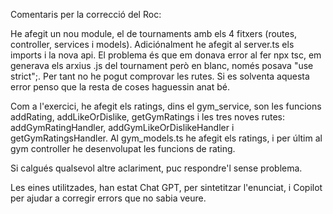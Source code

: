 Comentaris per la correcció del Roc:

He afegit un nou module, el de tournaments amb els 4 fitxers (routes, controller, services i models). Adiciónalment he afegit al server.ts els imports i la nova api. El problema és que em donava error al fer npx tsc, em generava els arxius .js del tournament però en blanc, només posava "use strict";. Per tant no he pogut comprovar les rutes. Si es solventa aquesta error penso que la resta de coses haguessin anat bé.

Com a l'exercici, he afegit els ratings, dins el gym_service, son les funcions addRating, addLikeOrDislike, getGymRatings i les tres noves rutes: addGymRatingHandler, addGymLikeOrDislikeHandler i getGymRatingsHandler. Al gym_models.ts he afegit els ratings, i per últim al gym controller he desenvolupat les funcions de rating.

Si calgués qualsevol altre aclariment, puc respondre'l sense problema.

Les eines utilitzades, han estat Chat GPT, per sintetitzar l'enunciat, i Copilot per ajudar a corregir errors que no sabia veure.
